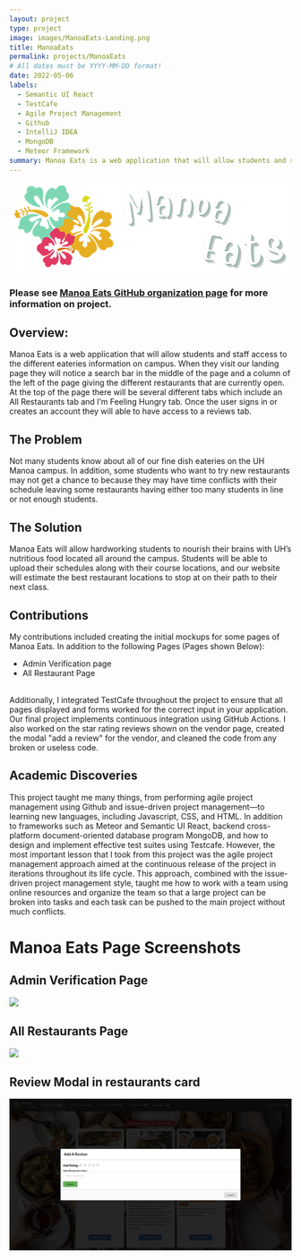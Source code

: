 ```yaml
---
layout: project
type: project
image: images/ManoaEats-Landing.png
title: ManoaEats
permalink: projects/ManoaEats
# All dates must be YYYY-MM-DD format!
date: 2022-05-06
labels:
  - Semantic UI React
  - TestCafe
  - Agile Project Management
  - Github
  - IntelliJ IDEA
  - MongoDB
  - Meteor Framework
summary: Manoa Eats is a web application that will allow students and staff access to the different eateries information on campus and around Manoa area. 
---
```


<img class="ui large centered image" src="../images/ManoaEats-Logo.png">

### Please see [Manoa Eats GitHub organization page](https://manoa-eats.github.io) for more information on project. 

## Overview:
Manoa Eats is a web application that will allow students and staff access to the different eateries information on campus. When they visit our landing page they will notice a search bar in the middle of the page and a column of the left of the page giving the different restaurants that are currently open. At the top of the page there will be several different tabs which include an All Restaurants tab and I’m Feeling Hungry tab. Once the user signs in or creates an account they will able to have access to a reviews tab.

## The Problem
Not many students know about all of our fine dish eateries on the UH Manoa campus. In addition, some students who want to try new restaurants may not get a chance to because they may have time conflicts with their schedule leaving some restaurants having either too many students in line or not enough students.

## The Solution
Manoa Eats will allow hardworking students to nourish their brains with UH’s nutritious food located all around the campus. Students will be able to upload their schedules along with their course locations, and our website will estimate the best restaurant locations to stop at on their path to their next class.

## Contributions
My contributions included creating the initial mockups for some pages of Manoa Eats. In addition to the following Pages (Pages shown Below):
- Admin Verification page 
- All Restaurant Page
<br />
Additionally, I integrated TestCafe throughout the project to ensure that all pages displayed and forms worked for the correct input in your application. Our final project implements continuous integration using GitHub Actions. I also worked on the star rating reviews shown on the vendor page, created the modal "add a review" for the vendor, and cleaned the code from any broken or useless code. 


## Academic Discoveries 
This project taught me many things, from performing agile project management using Github and issue-driven project management—to learning new languages, including Javascript, CSS, and HTML. In addition to frameworks such as Meteor and Semantic UI React, backend cross-platform document-oriented database program MongoDB, and how to design and implement effective test suites using Testcafe. However, the most important lesson that I took from this project was the agile project management approach aimed at the continuous release of the project in iterations throughout its life cycle. This approach, combined with the issue-driven project management style, taught me how to work with a team using online resources and organize the team so that a large project can be broken into tasks and each task can be pushed to the main project without much conflicts. 

# Manoa Eats Page Screenshots

## Admin Verification Page
<img class="ui large image" src="../images/ManoaEats-AdminVeri.png">

## All Restaurants Page
<img class="ui large image" src="../images/ManoaEats-AllRest.png">

## Review Modal in restaurants card
<img class="ui large image" src="../images/ManoaEats-ReviewModal.png">

